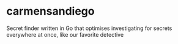 # carmensandiego
Secret finder written in Go that optimises investigating for secrets everywhere at once, like our favorite detective
